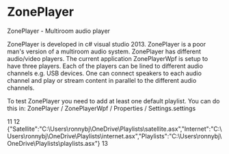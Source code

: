 ZonePlayer
==========

ZonePlayer - Multiroom audio player

ZonePlayer is developed in c# visual studio 2013.
ZonePlayer is a poor man's version of a multiroom audio system.
ZonePlayer has different audio/video players. The current application ZonePlayerWpf is setup to have three players.
Each of the players can be lined to different audio channels e.g. USB devices. One can connect speakers to each audio channel 
and play or stream content in parallel to the different audio channels.

To test ZonePlayer you need to add at least one default playlist.
You can do this in: 
ZonePlayer / ZonePlayerWpf / Properties / Settings.settings 

11     <Setting Name="DefaultPlaylists" Type="System.String" Scope="User"> 
12       <Value Profile="(Default)">{"Satellite":"C:\\Users\\ronnybj\\OneDrive\\Playlists\\satellite.asx","Internet":"C:\\Users\\ronnybj\\OneDrive\\Playlists\\internet.asx","Playlists":"C:\\Users\\ronnybj\\OneDrive\\Playlists\\playlists.asx"}</Value> 
13     </Setting> 

